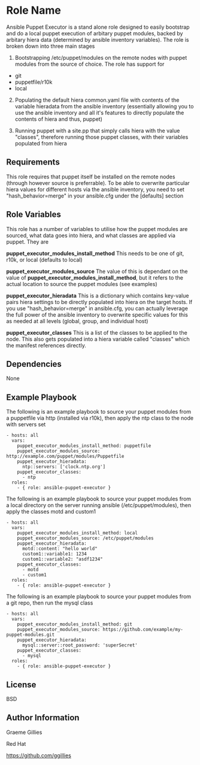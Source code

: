 Role Name
=========

Ansible Puppet Executor is a stand alone role designed to easily bootstrap and do a local puppet execution of arbitary puppet modules, backed by arbitary hiera data (determined by ansible inventory variables). The role is broken down into three main stages

1. Bootstrapping /etc/puppet/modules on the remote nodes with puppet modules from the source of choice. The role has support for
* git
* puppetfile/r10k
* local

2. Populating the default hiera common.yaml file with contents of the variable hieradata from the ansible inventory (essentially allowing you to use the ansible inventory and all it's features to directly populate the contents of hiera and thus, puppet)

3. Running puppet with a site.pp that simply calls hiera with the value "classes", therefore running those puppet classes, with their variables populated from hiera

Requirements
------------

This role requires that puppet itself be installed on the remote nodes (through however source is preferrable). To be able to overwrite particular hiera values for different hosts via the ansible inventory, you need to set "hash_behavior=merge" in your ansible.cfg under the [defaults] section

Role Variables
--------------

This role has a number of variables to utilise how the puppet modules are sourced, what data goes into hiera, and what classes are applied via puppet. They are

__puppet_executor_modules_install_method__ This needs to be one of git, r10k, or local (defaults to local)

__puppet_executor_modules_source__ The value of this is dependant on the value of __puppet_executor_modules_install_method__, but it refers to the actual location to source the puppet modules (see examples)

__puppet_executor_hieradata__ This is a dictionary which contains key-value pairs hiera settings to be directly populated into hiera on the target hosts. If you use "hash_behavior=merge" in ansible.cfg, you can actually leverage the full power of the ansible inventory to overwrite specific values for this as needed at all levels (global, group, and individual host)

__puppet_executor_classes__ This is a list of the classes to be applied to the node. This also gets populated into a hiera variable called "classes" which the manifest references directly.

Dependencies
------------

None

Example Playbook
----------------

The following is an example playbook to source your puppet modules from a puppetfile via http (installed via r10k), then apply the ntp class to the node with servers set

    - hosts: all
      vars:
        puppet_executor_modules_install_method: puppetfile
        puppet_executor_modules_source: http://example.com/puppet/modules/Puppetfile
        puppet_executor_hieradata:
          ntp::servers: ['clock.ntp.org']
        puppet_executor_classes:
          - ntp
      roles:
        - { role: ansible-puppet-executor }

The following is an example playbook to source your puppet modules from a local directory on the server running ansible (/etc/puppet/modules), then apply the classes motd and custom1

    - hosts: all
      vars:
        puppet_executor_modules_install_method: local
        puppet_executor_modules_source: /etc/puppet/modules
        puppet_executor_hieradata:
          motd::content: "hello world"
          custom1::variable1: 1234
          custom1::variable2: "asdf1234"
        puppet_executor_classes:
          - motd
          - custom1
      roles:
        - { role: ansible-puppet-executor }

The following is an example playbook to source your puppet modules from a git repo, then run the mysql class

    - hosts: all
      vars:
        puppet_executor_modules_install_method: git
        puppet_executor_modules_source: https://github.com/example/my-puppet-modules.git
        puppet_executor_hieradata:
          mysql::server::root_password: 'superSecret'
        puppet_executor_classes:
          - mysql
      roles:
        - { role: ansible-puppet-executor }

License
-------

BSD

Author Information
------------------

Graeme Gillies

Red Hat

https://github.com/ggillies
